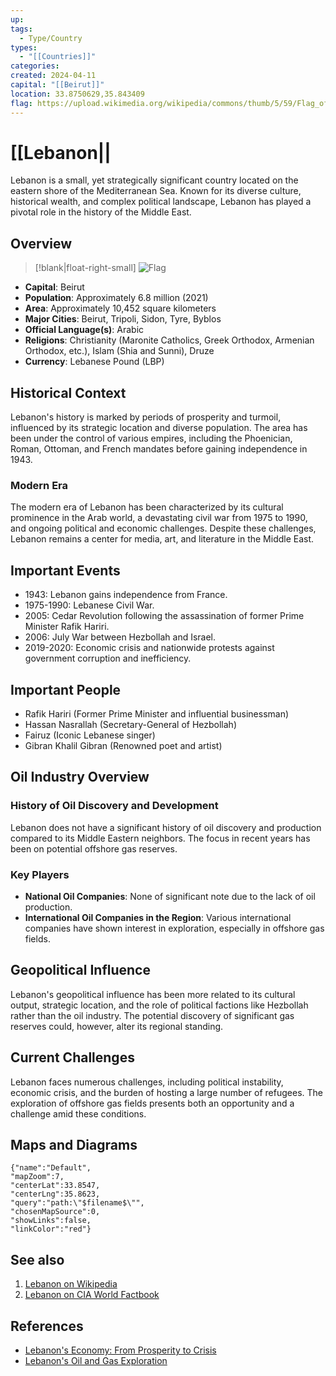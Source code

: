 ```yaml
---
up: 
tags:
  - Type/Country
types:
  - "[[Countries]]"
categories: 
created: 2024-04-11
capital: "[[Beirut]]"
location: 33.8750629,35.843409
flag: https://upload.wikimedia.org/wikipedia/commons/thumb/5/59/Flag_of_Lebanon.svg/1280px-Flag_of_Lebanon.svg.png
---
```

# [[Lebanon||

Lebanon is a small, yet strategically significant country located on the eastern shore of the Mediterranean Sea. Known for its diverse culture, historical wealth, and complex political landscape, Lebanon has played a pivotal role in the history of the Middle East.

## Overview

> [!blank|float-right-small]
> ![Flag](https://upload.wikimedia.org/wikipedia/commons/thumb/5/59/Flag_of_Lebanon.svg/1280px-Flag_of_Lebanon.svg.png)

- **Capital**: Beirut
- **Population**: Approximately 6.8 million (2021)
- **Area**: Approximately 10,452 square kilometers
- **Major Cities**: Beirut, Tripoli, Sidon, Tyre, Byblos
- **Official Language(s)**: Arabic
- **Religions**: Christianity (Maronite Catholics, Greek Orthodox, Armenian Orthodox, etc.), Islam (Shia and Sunni), Druze
- **Currency**: Lebanese Pound (LBP)


## Historical Context

Lebanon's history is marked by periods of prosperity and turmoil, influenced by its strategic location and diverse population. The area has been under the control of various empires, including the Phoenician, Roman, Ottoman, and French mandates before gaining independence in 1943.

### Modern Era

The modern era of Lebanon has been characterized by its cultural prominence in the Arab world, a devastating civil war from 1975 to 1990, and ongoing political and economic challenges. Despite these challenges, Lebanon remains a center for media, art, and literature in the Middle East.

## Important Events

- 1943: Lebanon gains independence from France.
- 1975-1990: Lebanese Civil War.
- 2005: Cedar Revolution following the assassination of former Prime Minister Rafik Hariri.
- 2006: July War between Hezbollah and Israel.
- 2019-2020: Economic crisis and nationwide protests against government corruption and inefficiency.

## Important People

- Rafik Hariri (Former Prime Minister and influential businessman)
- Hassan Nasrallah (Secretary-General of Hezbollah)
- Fairuz (Iconic Lebanese singer)
- Gibran Khalil Gibran (Renowned poet and artist)

## Oil Industry Overview

### History of Oil Discovery and Development

Lebanon does not have a significant history of oil discovery and production compared to its Middle Eastern neighbors. The focus in recent years has been on potential offshore gas reserves.

### Key Players

- **National Oil Companies**: None of significant note due to the lack of oil production.
- **International Oil Companies in the Region**: Various international companies have shown interest in exploration, especially in offshore gas fields.

## Geopolitical Influence

Lebanon's geopolitical influence has been more related to its cultural output, strategic location, and the role of political factions like Hezbollah rather than the oil industry. The potential discovery of significant gas reserves could, however, alter its regional standing.

## Current Challenges

Lebanon faces numerous challenges, including political instability, economic crisis, and the burden of hosting a large number of refugees. The exploration of offshore gas fields presents both an opportunity and a challenge amid these conditions.

## Maps and Diagrams

```mapview
{"name":"Default",
"mapZoom":7,
"centerLat":33.8547,
"centerLng":35.8623,
"query":"path:\"$filename$\"",
"chosenMapSource":0,
"showLinks":false,
"linkColor":"red"}
```

## See also

1. [Lebanon on Wikipedia](https://en.wikipedia.org/wiki/Lebanon)
2. [Lebanon on CIA World Factbook](https://www.cia.gov/the-world-factbook/countries/lebanon/)

## References

- [Lebanon's Economy: From Prosperity to Crisis](https://www.mei.edu/publications/lebanons-economy-prosperity-crisis)
- [Lebanon's Oil and Gas Exploration](https://www.lpa.gov.lb/)